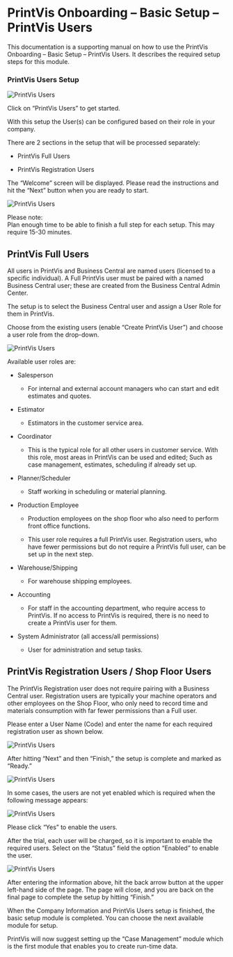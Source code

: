 # PrintVis Onboarding – Basic Setup – PrintVis Users

This documentation is a supporting manual on how to use the PrintVis
Onboarding – Basic Setup – PrintVis Users. It describes the required
setup steps for this module.

### PrintVis Users Setup

![PrintVis Users](./assets/0102-image1.png)

Click on “PrintVis Users” to get started.

With this setup the User(s) can be configured based on their role in
your company.

There are 2 sections in the setup that will be processed separately:

-   PrintVis Full Users

-   PrintVis Registration Users

The “Welcome” screen will be displayed. Please read the instructions and
hit the “Next” button when you are ready to start.

![PrintVis Users](./assets/0102-image2.png)

Please note:  
Plan enough time to be able to finish a full step for each setup. This
may require 15-30 minutes.

## PrintVis Full Users

All users in PrintVis and Business Central are named users (licensed to
a specific individual). A Full PrintVis user must be paired with a named
Business Central user; these are created from the Business Central Admin
Center.

The setup is to select the Business Central user and assign a User Role
for them in PrintVis.

Choose from the existing users (enable “Create PrintVis User”) and
choose a user role from the drop-down.

![PrintVis Users](./assets/0102-image3.png)

Available user roles are:

-   Salesperson

    -   For internal and external account managers who can start and
        edit estimates and quotes.

-   Estimator

    -   Estimators in the customer service area.

-   Coordinator

    -   This is the typical role for all other users in customer
        service. With this role, most areas in PrintVis can be used and
        edited; Such as case management, estimates, scheduling if
        already set up.

-   Planner/Scheduler

    -   Staff working in scheduling or material planning.

-   Production Employee

    -   Production employees on the shop floor who also need to perform
        front office functions.

    -   This user role requires a full PrintVis user. Registration
        users, who have fewer permissions but do not require a PrintVis
        full user, can be set up in the next step.

-   Warehouse/Shipping

    -   For warehouse shipping employees.

-   Accounting

    -   For staff in the accounting department, who require access to
        PrintVis. If no access to PrintVis is required, there is no need
        to create a PrintVis user for them.

-   System Administrator (all access/all permissions)

    -   User for administration and setup tasks.

## PrintVis Registration Users / Shop Floor Users

The PrintVis Registration user does not require pairing with a Business
Central user. Registration users are typically your machine operators
and other employees on the Shop Floor, who only need to record time and
materials consumption with far fewer permissions than a Full user.

Please enter a User Name (Code) and enter the name for each required
registration user as shown below.

![PrintVis Users](./assets/0102-image4.png)

After hitting “Next” and then “Finish,” the setup is complete and marked
as “Ready.”

![PrintVis Users](./assets/0102-image5.png)

In some cases, the users are not yet enabled which is required when the
following message appears:

![PrintVis Users](./assets/0102-image6.png)

Please click “Yes” to enable the users.

After the trial, each user will be charged, so it is important to enable
the required users. Select on the “Status” field the option “Enabled” to
enable the user.

![PrintVis Users](./assets/0102-image7.png)

After entering the information above, hit the back arrow button at the
upper left-hand side of the page. The page will close, and you are back
on the final page to complete the setup by hitting “Finish.”

When the Company Information and PrintVis Users setup is finished, the
basic setup module is completed. You can choose the next available
module for setup.

PrintVis will now suggest setting up the “Case Management” module which
is the first module that enables you to create run-time data.
